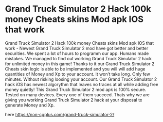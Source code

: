 # Grand Truck Simulator 2 Hack 100k money Cheats skins Mod apk IOS that work

Grand Truck Simulator 2 Hack 100k money Cheats skins Mod apk IOS that work - Newest Grand Truck Simulator 2 mod have got better and better securities. We spent a lot of hours to programm our app. Humans made mistakes. We managed to find out working Grand Truck Simulator 2 hack for unlimited money in this game! Thanks to it our Grand Truck Simulator 2 Cheats skin logic is able to be implemented and you will will add huge quantities of Money and Xp to your account. It won’t take long. Only few minutes. Without risking loosing your account. Our Grand Truck Simulator 2 hack iOS has newest algorythm that leaves no traces at all while adding free money quietly! This Grand Truck Simulator 2 mod apk is 100% secure. Tested on many devices. Every one of them succeed. Thats why we are giving you working Grand Truck Simulator 2 hack at your disposal to generate Money and Xp.

here https://non-cgplus.com/grand-truck-simulator-2/


